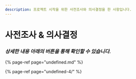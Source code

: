 ```yaml
---
description: 프로젝트 시작을 위한 사전조사와 의사결정을 한 사항입니다.
---
```


# 사전조사 & 의사결정

### _상세한 내용 아래의 버튼을 통해 확인할 수 있습니다._

{% page-ref page="undefined.md" %}

{% page-ref page="undefined-4/" %}




